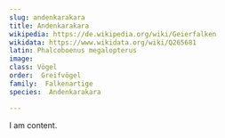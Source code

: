 ```yaml
---
slug: andenkarakara
title: Andenkarakara
wikipedia: https://de.wikipedia.org/wiki/Geierfalken
wikidata: https://www.wikidata.org/wiki/Q265681
latin: Phalcoboenus megalopterus
image: 
class: Vögel
order:  Greifvögel
family:  Falkenartige
species:  Andenkarakara

---
```


I am content.
